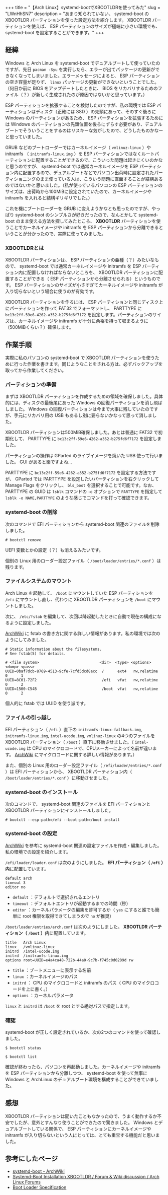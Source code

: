 +++
title = "【Arch Linux】systemd-bootでXBOOTLDRを使ってみた"
slug = "LWnHhSN7"
description = "あまり知られていない、 systemd-boot の XBOOTLDR パーティションを使った設定方法を紹介します。 XBOOTLDR パーティションを使えば、 ESP パーティションのサイズが極端に小さい環境でも、 systemd-boot を設定することができます。"
+++

## 経緯

Windows と Arch Linux を systemd-boot でデュアルブートして使っていたのですが、先日 `pacman -Syu` を実行したら、エラーが出てパッケージの更新ができなくなってしまいました。エラーメッセージによると、 ESP パーティションの空き容量が足りず、 `linux` パッケージの更新ができないということでした。（何日か前に BIOS をアップデートしたときに、 BIOS をリカバリするためのファイル（？）が新しく生成されたのが原因ではないかと思っています。）

ESP パーティションを拡張することを検討したのですが、私の環境では ESP パーティションはディスク（正確には SSD ）の先頭にあって、そのすぐ後ろに Windows のパーティションがあるため、 ESP パーティションを拡張するためには Windows のパーティションの先頭位置を後ろにずらす必要があり、デュアルブートでそういうことをするのはリスキーな気がしたので、どうしたものかなーと思っていました。

GRUB などのブートローダーではカーネルイメージ（ `vmlinuz-linux` ）や initramfs （ `initramfs-linux.img` ）を ESP パーティションではなくルートパーティションに配置することができるので、こういった問題は起きにくいのかなと思うのですが、 systemd-boot では通常カーネルイメージを ESP パーティション内に配置するので、デュアルブートなどでパソコン出荷時に設定されたパーティショニングのまま使っている人は、こういう問題に直面することが結構あるのではないかと思いました。（私が使っているパソコンの ESP パーティションのサイズは、出荷時から100MiBに設定されていたので、カーネルイメージや initramfs を入れると結構ギリギリでした。）

これを機にブートローダーを GRUB に変えようかなとも思ったのですが、やっぱり systemd-boot のシンプルさが好きだったので、なんとかして systemd-boot のまま使える方法を探してみたところ、 **XBOOTLDR** パーティションを使うことでカーネルイメージや initramfs を ESP パーティションから分離できるということが分かったので、実際に使ってみました。

### XBOOTLDRとは

XBOOTLDR パーティションは、 ESP パーティションの亜種（？）みたいなもので、 systemd-boot では通常カーネルイメージや initramfs を ESP パーティション内に配置しなければならないところを、 XBOOTLDR パーティションに配置することができる（ ESP パーティションから分離させられる）というものです。 ESP パーティションのサイズが小さすぎてカーネルイメージや initramfs が入り切らないという場合に使うのが有効です。

XBOOTLDR パーティションを作るには、 ESP パーティションと同じディスク上にパーティションを作って FAT32 でフォーマットし、 PARTTYPE に `bc13c2ff-59e6-4262-a352-b275fd6f7172` を設定します。パーティションのサイズは、カーネルイメージや initramfs が十分に余裕を持って収まるように（500MiBくらい？）確保します。

## 作業手順

実際に私のパソコンの systemd-boot で XBOOTLDR パーティションを使うために行った作業を書きます。同じようなことをされる方は、必ずバックアップを取ってから作業してください。

### パーティションの準備

まずは XBOOTLDR パーティションを作成するための領域を確保しました。具体的には、ディスクの最後尾にあった Windows の回復パーティションを消し飛ばしました。 Windows の回復パーティションは今まで大事に残していたのですが、手元にリカバリ用の USB もあるし別に要らないかなって思って消しました。

XBOOTLDR パーティションは500MiB確保しました。あとは普通に FAT32 で初期化して、 PARTTYPE に `bc13c2ff-59e6-4262-a352-b275fd6f7172` を設定しました。

パーティションの操作は GParted のライブイメージを焼いた USB 使って行いました。 GUI があると楽ですよね…

PARTTYPE に `bc13c2ff-59e6-4262-a352-b275fd6f7172` を設定する方法ですが、 GParted では PARTTYPE を設定したいパーティションを右クリックして Manage Flags をクリックし、 `bls_boot` を選択することで可能です。なお、 PARTTYPE の GUID は `lsblk` コマンドの `-o` オプションで `PARTTYPE` を指定して `lsblk -o NAME,PARTTYPE` のような感じでコマンドを打って確認できます。

### systemd-boot の削除

次のコマンドで EFI パーティションから systemd-boot 関連のファイルを削除しました。

```
# bootctl remove
```

UEFI 変数とかの設定（？）も消えるみたいです。

個別の Linux 用のローダー設定ファイル（ `/boot/loader/entries/*.conf` ）は残ります。

### ファイルシステムのマウント

Arch Linux を起動して、 `/boot` にマウントしていた ESP パーティションを `/efi` にマウントし直し、代わりに XBOOTLDR パーティションを `/boot` にマウントしました。

次に、 `/etc/fstab` を編集して、次回以降起動したときに自動で現在の構成になるように設定しました。

[ArchWiki](https://wiki.archlinux.jp/index.php/Fstab) に fstab の書き方に関する詳しい情報があります。私の環境では次のようにしてみました。

```
# Static information about the filesystems.
# See fstab(5) for details.

# <file system>                           <dir>  <type> <options>    <dump> <pass>
UUID=0baf7dcb-8769-4513-9cfe-7cfd5dcd8acc  /      ext4   rw,relatime  0      1
UUID=8C01-72F2                             /efi   vfat   rw,relatime  0      2
UUID=1500-C54B                             /boot  vfat   rw,relatime  0      2
```

個人的に fstab では UUID を使う派です。

### ファイルの引っ越し

EFI パーティション（ `/efi` ）直下の `initramfs-linux-fallback.img`, `initramfs-linux.img`, `intel-ucode.img`, `vmlinuz-linux` の4つのファイルを XBOOTLDR パーティション（ `/boot` ）直下に移動させました。（ `intel-ucode.img` は CPU のマイクロコードで、CPUメーカーによって名前が違います。 [ArchWiki](https://wiki.archlinux.jp/index.php/%E3%83%9E%E3%82%A4%E3%82%AF%E3%83%AD%E3%82%B3%E3%83%BC%E3%83%89) にマイクロコードに関する詳しい情報があります。）

また、個別の Linux 用のローダー設定ファイル（ `/efi/loader/entries/*.conf` ）は EFI パーティションから、 XBOOTLDR パーティション内（ `/boot/loader/entries/*.conf` ）に移動させました。

### systemd-boot のインストール

次のコマンドで、 systemd-boot 関連のファイルを EFI パーティションと XBOOTLDR パーティションにインストールしました。

```
# bootctl --esp-path=/efi --boot-path=/boot install
```

### systemd-boot の設定

[ArchWiki](https://wiki.archlinux.jp/index.php/Systemd-boot#.E3.83.AD.E3.83.BC.E3.83.80.E3.83.BC.E8.A8.AD.E5.AE.9A) を参考に systemd-boot 関連の設定ファイルを作成・編集しました。私の環境での設定を紹介します。

`/efi/loader/loader.conf` は次のようにしました。 **EFI パーティション（ `/efi` ）内**に配置しています。

```
default arch
timeout 3
editor no
```

- `default` ：デフォルトで選択されるエントリ
- `timeout` ：デフォルトエントリが起動するまでの時間（秒）
- `editor` ：カーネルパラメータの編集を許可するか（ `yes` にすると誰でも簡単に root 権限を取得できてしまうので `no` が推奨）

`/boot/loader/entries/arch.conf` は次のようにしました。 **XBOOTLDR パーティション（ `/boot` ）内**に配置しています。

```
title   Arch Linux
linux   /vmlinuz-linux
initrd  /intel-ucode.img
initrd  /initramfs-linux.img
options root=UUID=e4a4ca48-722b-44a0-9c7b-f745c0d0209d rw
```

- `title` ：ブートメニューに表示する名前
- `linux` ：カーネルイメージのパス
- `initrd` ： CPU のマイクロコードと initramfs のパス（ CPU のマイクロコードを上に書く。）
- `options` ：カーネルパラメータ

`linux` と `initrd` は `/boot` を root とする絶対パスで指定します。


### 確認

systemd-boot が正しく設定されているか、次の2つのコマンドを使って確認しました。

```
$ bootctl status
```

```
$ bootctl list
```

確認が終わったら、パソコンを再起動しました。カーネルイメージや initramfs を ESP パーティションから分離しつつ、 systemd-boot を使って無事に Windows と ArchLinux のデュアルブート環境を構成することができていました。

## 感想

XBOOTLDR パーティションは聞いたこともなかったので、うまく動作するか不安でしたが、意外とすんなり使うことができたので驚きました。 Windows とデュアルブートしている関係で、 ESP パーティションにカーネルイメージや initramfs が入り切らないという人にとっては、とても重宝する機能だと思いました。

## 参考にしたページ

- [systemd-boot - ArchWiki](https://wiki.archlinux.jp/index.php/Systemd-boot)
- [Systemd-Boot Installation XBOOTLDR / Forum &amp; Wiki discussion / Arch Linux Forums](https://bbs.archlinux.org/viewtopic.php?id=254374)
- [Boot Loader Specification](https://systemd.io/BOOT_LOADER_SPECIFICATION/)
